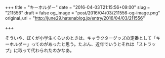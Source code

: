 +++
title = "キーホルダー"
date = "2016-04-03T21:15:56+09:00"
slug = "211556"
draft = false
og_image = "post/2016/04/03/211556-og-image.png"
original_url = "http://june29.hatenablog.jp/entry/2016/04/03/211556"

+++

<p>そういや、ぼくが小学生くらいのときは、キャラクターグッズの定番として「キーホルダー」ってのがあったと思う。たぶん、近年でいうとそれは「ストラップ」に取って代わられたのかなあ。</p>
